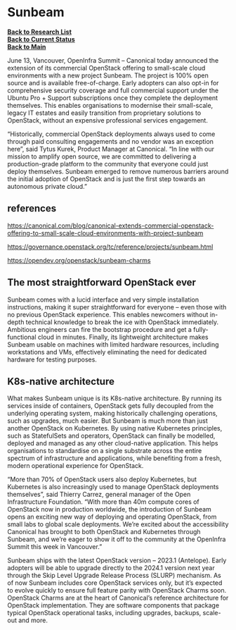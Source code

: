 # Sunbeam

**[Back to Research List](../../research_list.md)**\
**[Back to Current Status](../../../development/status/weekly/current_status.md)**\
**[Back to Main](../../../README.md)**

June 13, Vancouver, OpenInfra Summit – Canonical today announced the extension of its commercial OpenStack offering to small-scale cloud environments with a new project Sunbeam. The project is 100% open source and is available free-of-charge. Early adopters can also opt-in for comprehensive security coverage and full commercial support under the Ubuntu Pro + Support subscriptions once they complete the deployment themselves. This enables organisations to modernise their small-scale, legacy IT estates and easily transition from proprietary solutions to OpenStack, without an expensive professional services engagement.

“Historically, commercial OpenStack deployments always used to come through paid consulting engagements and no vendor was an exception here”, said Tytus Kurek, Product Manager at Canonical. “In line with our mission to amplify open source, we are committed to delivering a production-grade platform to the community that everyone could just deploy themselves. Sunbeam emerged to remove numerous barriers around the initial adoption of OpenStack and is just the first step towards an autonomous private cloud.”

## references

<https://canonical.com/blog/canonical-extends-commercial-openstack-offering-to-small-scale-cloud-environments-with-project-sunbeam>

<https://governance.openstack.org/tc/reference/projects/sunbeam.html>

<https://opendev.org/openstack/sunbeam-charms>

## The most straightforward OpenStack ever

Sunbeam comes with a lucid interface and very simple installation instructions, making it super straightforward for everyone – even those with no previous OpenStack experience. This enables newcomers without in-depth technical knowledge to break the ice with OpenStack immediately. Ambitious engineers can fire the bootstrap procedure and get a fully-functional cloud in minutes. Finally, its lightweight architecture makes Sunbeam usable on machines with limited hardware resources, including workstations and VMs, effectively eliminating the need for dedicated hardware for testing purposes.

## K8s-native architecture

What makes Sunbeam unique is its K8s-native architecture. By running its services inside of containers, OpenStack gets fully decoupled from the underlying operating system, making historically challenging operations, such as upgrades, much easier. But Sunbeam is much more than just another OpenStack on Kubernetes. By using native Kubernetes principles, such as StatefulSets and operators, OpenStack can finally be modelled, deployed and managed as any other cloud-native application. This helps organisations to standardise on a single substrate across the entire spectrum of infrastructure and applications, while benefiting from a fresh, modern operational experience for OpenStack.

“More than 70% of OpenStack users also deploy Kubernetes, but Kubernetes is also increasingly used to manage OpenStack deployments themselves”, said Thierry Carrez, general manager of the Open Infrastructure Foundation. “With more than 40m compute cores of OpenStack now in production worldwide, the introduction of Sunbeam opens an exciting new way of deploying and operating OpenStack, from small labs to global scale deployments. We’re excited about the accessibility Canonical has brought to both OpenStack and Kubernetes through Sunbeam, and we’re eager to show it off to the community at the OpenInfra Summit this week in Vancouver.”

Sunbeam ships with the latest OpenStack version – 2023.1 (Antelope). Early adopters will be able to upgrade directly to the 2024.1 version next year through the Skip Level Upgrade Release Process (SLURP) mechanism. As of now Sunbeam includes core OpenStack services only, but it’s expected to evolve quickly to ensure full feature parity with OpenStack Charms soon. OpenStack Charms are at the heart of Canonical’s reference architecture for OpenStack implementation. They are software components that package typical OpenStack operational tasks, including upgrades, backups, scale-out and more.
